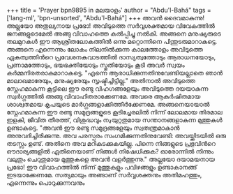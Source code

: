 +++
title = 'Prayer bpn9895 in മലയാളം'
author = "Abdu'l-Bahá"
tags = ['lang-ml', 'bpn-unsorted', "Abdu'l-Bahá"]
+++
അവന്‍ ദൈവമാകുന്നു! 
അല്ലയോ അതുല്യനായ പ്രഭോ! അവിടുത്തെ സര്‍വ്വശക്തമായ വിവേകത്തില്‍ ജനങ്ങളുടെമേല്‍ അങ്ങു വിവാഹത്തെ കല്‍പ്പിച്ചു നല്‍കി. അങ്ങനെ മനുഷ്യരുടെ തലമുറകള്‍ ഈ ആശ്രിതലോകത്തില്‍ ഒന്നു മറ്റൊന്നിനെ പിന്തുടരുമാറാകട്ടെ. അങ്ങനെ എന്നെന്നും ലോകം നിലനില്‍ക്കുന്ന കാലത്തോളം അവിടുത്തെ ഏകത്വത്തിന്‍റെ പ്രവേശനകവാടത്തില്‍ ദാസ്യത്വത്തോടും ആരാധനയോടും, പ്രണാമത്തോടും, ഭയഭക്തിയോടും സ്തുതിയോടും കൂടി അവര്‍ സ്വയം കര്‍മ്മനിരതരാകുമാറാകട്ടെ. "എന്നെ ആരാധിക്കുന്നതിനുവേണ്ടിയല്ലാതെ ഞാന്‍ മാലാഖമാരേയും, മനുഷ്യരേയും സൃഷ്ടിച്ചിട്ടില്ല." അതിനാല്‍ അവിടുത്തെ സ്നേഹമാകുന്ന കൂട്ടിലെ ഈ രണ്ടു വിഹഗങ്ങളേയും അവിടുത്തെ ദയയാകുന്ന സ്വര്‍ഗ്ഗത്തില്‍ അങ്ങു വിവാഹിതരാക്കേണമേ. അവരെ ആകര്‍ഷിതമായ ശാശ്വതമായ കൃപയുടെ മാര്‍ഗ്ഗങ്ങളാക്കിത്തീര്‍ക്കേണമേ. അങ്ങനെയായാല്‍ സ്നേഹമാകുന്ന ഈ രണ്ടു സമുദ്രങ്ങളുടെ കൂടിച്ചേരലില്‍ നിന്ന് ലോലമായ തിരമാല ഇളകി, ജീവിത തീരത്ത്, വിശുദ്ധവും നډയുറ്റതുമായ സന്താനങ്ങളാകുന്ന മുത്തുകള്‍ ഉണ്ടാകട്ടെ. "അവന്‍ ഈ രണ്ടു സമുദ്രങ്ങളേയും സ്വതന്ത്രമാകാന്‍ അനുവദിച്ചിരിക്കുന്നു. അവ പരസ്പരം സംഗമിക്കുന്നതിനുവേണ്ടി: അവയ്ക്കിടയില്‍ ഒരു തടസ്സം ഉണ്ട്. അതിനെ അവ മറികടക്കുകയില്ല. പിന്നെ നിങ്ങളുടെ പ്രഭുവിന്‍റെ ഔദാര്യങ്ങളില്‍ ഏതിനെയാണ് നിങ്ങള്‍ നിഷേധിക്കുക? ഓരോന്നില്‍ നിന്നും വലുതും ചെറുതുമായ മുത്തുകളെ അവന്‍ വളര്‍ത്തുന്നു."
അല്ലയോ ദയാമയനായ പ്രഭോ! ഈ വിവാഹത്തില്‍ നിന്ന് മുത്തുകളും പവിഴങ്ങളും ഉണ്ടാകാനങ്ങ് ഇടയാക്കേണമേ. സത്യമായും അങ്ങാണ് സര്‍വ്വശക്തനും അതിമഹത്തും, എന്നെന്നും പൊറുക്കുന്നവനും
